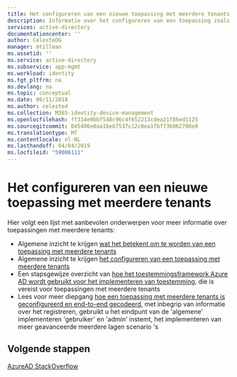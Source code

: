 ```yaml
---
title: Het configureren van een nieuwe toepassing met meerdere tenants | Microsoft Docs
description: Informatie over het configureren van een toepassing zoals met meerdere tenants, en hoe multitenant-toepassingen werken
services: active-directory
documentationcenter: ''
author: CelesteDG
manager: mtillman
ms.assetid: ''
ms.service: active-directory
ms.subservice: app-mgmt
ms.workload: identity
ms.tgt_pltfrm: na
ms.devlang: na
ms.topic: conceptual
ms.date: 09/11/2018
ms.author: celested
ms.collection: M365-identity-device-management
ms.openlocfilehash: ff314e0bbf548c96c4f652213cdea21f86ed1125
ms.sourcegitcommit: 045406e0aa1beb7537c12c0ea1fbf736062708e8
ms.translationtype: MT
ms.contentlocale: nl-NL
ms.lasthandoff: 04/04/2019
ms.locfileid: "59006111"
---
```

# <a name="how-to-configure-a-new-multi-tenant-application"></a>Het configureren van een nieuwe toepassing met meerdere tenants

Hier volgt een lijst met aanbevolen onderwerpen voor meer informatie over toepassingen met meerdere tenants:

- Algemene inzicht te krijgen [wat het betekent om te worden van een toepassing met meerdere tenants](https://docs.microsoft.com/azure/active-directory/develop/active-directory-dev-glossary#multi-tenant-application)
- Algemene inzicht te krijgen [het configureren van een toepassing met meerdere tenants](https://docs.microsoft.com/en-us/azure/active-directory/develop/howto-convert-app-to-be-multi-tenant)
- Een stapsgewijze overzicht van [hoe het toestemmingsframework Azure AD wordt gebruikt voor het implementeren van toestemming](https://docs.microsoft.com/azure/active-directory/develop/active-directory-integrating-applications), die is vereist voor toepassingen met meerdere tenants
- Lees voor meer diepgang [hoe een toepassing met meerdere tenants is geconfigureerd en end-to-end gecodeerd](https://docs.microsoft.com/azure/active-directory/develop/active-directory-devhowto-multi-tenant-overview), met inbegrip van informatie over het registreren, gebruikt u het eindpunt van de 'algemene' implementeren 'gebruiker' en 'admin' instemt, het implementeren van meer geavanceerde meerdere lagen scenario 's

## <a name="next-steps"></a>Volgende stappen
[AzureAD StackOverflow](https://stackoverflow.com/questions/tagged/azure-active-directory)
